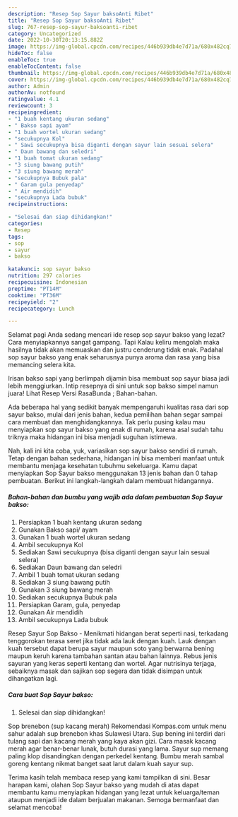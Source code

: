 ```yaml
---
description: "Resep Sop Sayur baksoAnti Ribet"
title: "Resep Sop Sayur baksoAnti Ribet"
slug: 767-resep-sop-sayur-baksoanti-ribet
category: Uncategorized
date: 2022-10-30T20:13:15.882Z
image: https://img-global.cpcdn.com/recipes/446b939db4e7d71a/680x482cq70/sop-sayur-bakso-foto-resep-utama.jpg
hideToc: false
enableToc: true
enableTocContent: false
thumbnail: https://img-global.cpcdn.com/recipes/446b939db4e7d71a/680x482cq70/sop-sayur-bakso-foto-resep-utama.jpg
cover: https://img-global.cpcdn.com/recipes/446b939db4e7d71a/680x482cq70/sop-sayur-bakso-foto-resep-utama.jpg
author: Admin
authorAv: notfound
ratingvalue: 4.1
reviewcount: 3
recipeingredient:
- "1 buah kentang ukuran sedang"
- " Bakso sapi ayam"
- "1 buah wortel ukuran sedang"
- "secukupnya Kol"
- " Sawi secukupnya bisa diganti dengan sayur lain sesuai selera"
- " Daun bawang dan seledri"
- "1 buah tomat ukuran sedang"
- "3 siung bawang putih"
- "3 siung bawang merah"
- "secukupnya Bubuk pala"
- " Garam gula penyedap"
- " Air mendidih"
- "secukupnya Lada bubuk"
recipeinstructions:

- "Selesai dan siap dihidangkan!"
categories:
- Resep
tags:
- sop
- sayur
- bakso

katakunci: sop sayur bakso 
nutrition: 297 calories
recipecuisine: Indonesian
preptime: "PT14M"
cooktime: "PT36M"
recipeyield: "2"
recipecategory: Lunch

---
```



Selamat pagi Anda sedang mencari ide resep sop sayur bakso yang lezat? Cara menyiapkannya sangat gampang. Tapi Kalau keliru mengolah maka hasilnya tidak akan memuaskan dan justru cenderung tidak enak. Padahal sop sayur bakso yang enak seharusnya punya aroma dan rasa yang bisa memancing selera kita.


Irisan bakso sapi yang berlimpah dijamin bisa membuat sop sayur biasa jadi lebih menggiurkan. Intip resepnya di sini untuk sop bakso simpel namun juara! Lihat Resep Versi RasaBunda ; Bahan-bahan.

Ada beberapa hal yang sedikit banyak mempengaruhi kualitas rasa dari sop sayur bakso, mulai dari jenis bahan, kedua pemilihan bahan segar sampai cara membuat dan menghidangkannya. Tak perlu pusing kalau mau menyiapkan sop sayur bakso yang enak di rumah, karena asal sudah tahu triknya maka hidangan ini bisa menjadi suguhan istimewa.


Nah, kali ini kita coba, yuk, variasikan sop sayur bakso sendiri di rumah. Tetap dengan bahan sederhana, hidangan ini bisa memberi manfaat untuk membantu menjaga kesehatan tubuhmu sekeluarga. Kamu dapat menyiapkan Sop Sayur bakso menggunakan 13 jenis bahan dan 0 tahap pembuatan. Berikut ini langkah-langkah dalam membuat hidangannya.

<!--inarticleads1-->

##### Bahan-bahan dan bumbu yang wajib ada dalam pembuatan Sop Sayur bakso:

1. Persiapkan 1 buah kentang ukuran sedang
1. Gunakan  Bakso sapi/ ayam
1. Gunakan 1 buah wortel ukuran sedang
1. Ambil secukupnya Kol
1. Sediakan  Sawi secukupnya (bisa diganti dengan sayur lain sesuai selera)
1. Sediakan  Daun bawang dan seledri
1. Ambil 1 buah tomat ukuran sedang
1. Sediakan 3 siung bawang putih
1. Gunakan 3 siung bawang merah
1. Sediakan secukupnya Bubuk pala
1. Persiapkan  Garam, gula, penyedap
1. Gunakan  Air mendidih
1. Ambil secukupnya Lada bubuk


Resep Sayur Sop Bakso - Menikmati hidangan berat seperti nasi, terkadang tenggorokan terasa seret jika tidak ada lauk dengan kuah. Lauk dengan kuah tersebut dapat berupa sayur maupun soto yang berwarna bening maupun keruh karena tambahan santan atau bahan lainnya. Rebus jenis sayuran yang keras seperti kentang dan wortel. Agar nutrisinya terjaga, sebaiknya masak dan sajikan sop segera dan tidak disimpan untuk dihangatkan lagi. 

<!--inarticleads2-->

##### Cara buat Sop Sayur bakso:


1. Selesai dan siap dihidangkan!

Sop brenebon (sup kacang merah) Rekomendasi Kompas.com untuk menu sahur adalah sup brenebon khas Sulawesi Utara. Sup bening ini terdiri dari tulang sapi dan kacang merah yang kaya akan gizi. Cara masak kacang merah agar benar-benar lunak, butuh durasi yang lama. Sayur sup memang paling klop disandingkan dengan perkedel kentang. Bumbu merah sambal goreng kentang nikmat banget saat larut dalam kuah sayur sup. 

Terima kasih telah membaca resep yang kami tampilkan di sini. Besar harapan kami, olahan Sop Sayur bakso yang mudah di atas dapat membantu kamu menyiapkan hidangan yang lezat untuk keluarga/teman ataupun menjadi ide dalam berjualan makanan. Semoga bermanfaat dan selamat mencoba!
